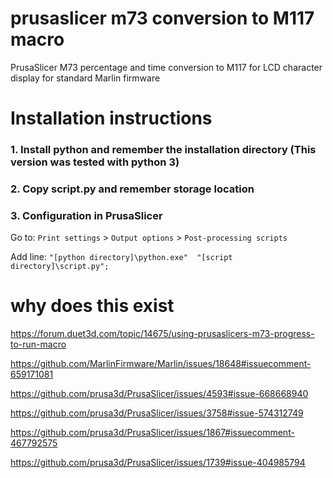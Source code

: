 # prusaslicer m73 conversion to M117 macro
PrusaSlicer M73 percentage and time conversion to M117 for LCD character display for standard Marlin firmware

# Installation instructions

### 1. Install python and remember the installation directory (This version was tested with python 3)

### 2. Copy script.py and remember storage location     

### 3. Configuration in PrusaSlicer 
Go to: `Print settings` > `Output options` > `Post-processing scripts`

Add line: `"[python directory]\python.exe"  "[script directory]\script.py";`

# why does this exist
https://forum.duet3d.com/topic/14675/using-prusaslicers-m73-progress-to-run-macro

https://github.com/MarlinFirmware/Marlin/issues/18648#issuecomment-659171081

https://github.com/prusa3d/PrusaSlicer/issues/4593#issue-668668940

https://github.com/prusa3d/PrusaSlicer/issues/3758#issue-574312749

https://github.com/prusa3d/PrusaSlicer/issues/1867#issuecomment-467792575

https://github.com/prusa3d/PrusaSlicer/issues/1739#issue-404985794 

<!--
https://github.com/prusa3d/PrusaSlicer/issues/1317#issuecomment-429428291

pull Marlin

https://github.com/MarlinFirmware/Marlin/pull/15549

extra

https://github.com/MarlinFirmware/Marlin/issues?q=m73
-->
